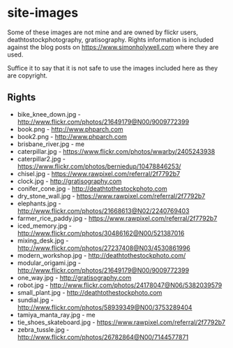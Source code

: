 # site-images

Some of these images are not mine and are owned by flickr users, 
deathtostockphotography, gratisography. Rights information is included
against the blog posts on https://www.simonholywell.com where they
are used.

Suffice it to say that it is not safe to use the images included here
as they are copyright.


## Rights

* bike_knee_down.jpg - http://www.flickr.com/photos/21649179@N00/9009772399
* book.png - http://www.phparch.com
* book2.png - http://www.phparch.com
* brisbane_river.jpg - me
* caterpillar.jpg - https://www.flickr.com/photos/wwarby/2405243938
* caterpillar2.jpg - https://www.flickr.com/photos/berniedup/10478846253/
* chisel.jpg - https://www.rawpixel.com/referral/2f7792b7
* clock.jpg - http://gratisography.com
* conifer_cone.jpg - http://deathtothestockphoto.com
* dry_stone_wall.jpg - https://www.rawpixel.com/referral/2f7792b7
* elephants.jpg - http://www.flickr.com/photos/21668613@N02/2240769403
* farmer_rice_paddy.jpg - https://www.rawpixel.com/referral/2f7792b7
* iced_memory.jpg - http://www.flickr.com/photos/30486162@N00/521387016
* mixing_desk.jpg - http://www.flickr.com/photos/27237408@N03/4530861996
* modern_workshop.jpg - http://deathtothestockphoto.com/
* modular_origami.jpg - http://www.flickr.com/photos/21649179@N00/9009772399
* one_way.jpg - http://gratisography.com
* robot.jpg - http://www.flickr.com/photos/24178047@N06/5382039579
* small_plant.jpg - http://deathtothestockphoto.com
* sundial.jpg - http://www.flickr.com/photos/58939349@N00/3753289404
* tamiya_manta_ray.jpg - me
* tie_shoes_skateboard.jpg - https://www.rawpixel.com/referral/2f7792b7
* zebra_tussle.jpg - http://www.flickr.com/photos/26782864@N00/7144577871

